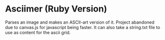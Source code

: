 # Asciimer (Ruby Version)

Parses an image and makes an ASCII-art version of it. Project abandoned due to canvas.js for javascript being faster. It can also take a string.txt file to use as content for the ascii grid.
